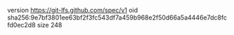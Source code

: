 version https://git-lfs.github.com/spec/v1
oid sha256:9e7bf3801ee63bf2f3fc543df7a459b968e2f50d66a5a4446e7dc8fcfd0ec2d8
size 248
